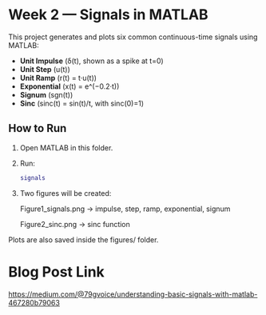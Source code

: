 # Week 2 — Signals in MATLAB

This project generates and plots six common continuous-time signals using MATLAB:

- **Unit Impulse** (δ(t), shown as a spike at t=0)
- **Unit Step** (u(t))
- **Unit Ramp** (r(t) = t·u(t))
- **Exponential** (x(t) = e^(−0.2·t))
- **Signum** (sgn(t))
- **Sinc** (sinc(t) = sin(t)/t, with sinc(0)=1)

## How to Run
1. Open MATLAB in this folder.  
2. Run:
   ```matlab
   signals
3. Two figures will be created:

   Figure1_signals.png → impulse, step, ramp, exponential, signum
   
   Figure2_sinc.png → sinc function

Plots are also saved inside the figures/ folder.

# Blog Post Link 
https://medium.com/@79gvoice/understanding-basic-signals-with-matlab-467280b79063
